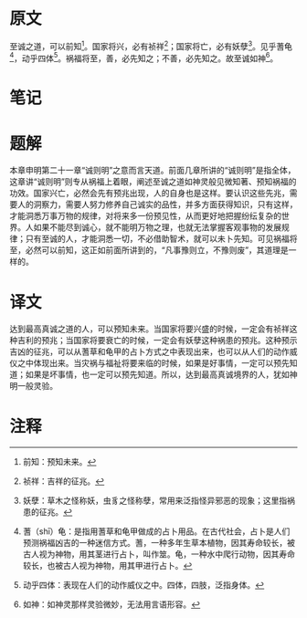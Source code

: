 # 原文
至诚之道，可以前知[^1]。国家将兴，必有祯祥[^2]；国家将亡，必有妖孽[^3]。见乎蓍龟[^4]，动乎四体[^5]。祸福将至，善，必先知之；不善，必先知之。故至诚如神[^6]。
# 笔记

# 题解
本章申明第二十一章“诚则明”之意而言天道。前面几章所讲的“诚则明”是指全体，这章讲“诚则明”则专从祸福上着眼，阐述至诚之道如神灵般见微知著、预知祸福的功效。国家兴亡，必然会先有预兆出现，人的自身也是这样。要认识这些先兆，需要人的洞察力，需要人努力修养自己诚实的品性，并多方面获得知识，只有这样，才能洞悉万事万物的规律，对将来多一份预见性，从而更好地把握纷纭复杂的世界。人如果不能尽到诚心，就不能明万物之理，也就无法掌握客观事物的发展规律；只有至诚的人，才能洞悉一切，不必借助智术，就可以未卜先知。可见祸福将至，必然可以前知，这正如前面所讲到的，“凡事豫则立，不豫则废”，其道理是一样的。
# 译文
达到最高真诚之道的人，可以预知未来。当国家将要兴盛的时候，一定会有祯祥这种吉利的预兆；当国家将要衰亡的时候，一定会有妖孽这种祸患的预兆。这种预示吉凶的征兆，可以从蓍草和龟甲的占卜方式之中表现出来，也可以从人们的动作威仪之中体现出来。当灾祸与福祉将要来临的时候，如果是好事情，一定可以预先知道；如果是坏事情，也一定可以预先知道。所以，达到最高真诚境界的人，犹如神明一般灵验。
# 注释

[^1]: 前知：预知未来。
[^2]: 祯祥：吉祥的征兆。
[^3]: 妖孽：草木之怪称妖，虫豸之怪称孽，常用来泛指怪异邪恶的现象；这里指祸患的征兆。
[^4]: 蓍（shī）龟：是指用蓍草和龟甲做成的占卜用品。在古代社会，占卜是人们预测祸福凶吉的一种迷信方式。蓍，一种多年生草本植物，因其寿命较长，被古人视为神物，用其茎进行占卜，叫作筮。龟，一种水中爬行动物，因其寿命较长，也被古人视为神物，用其甲进行占卜。
[^5]: 动乎四体：表现在人们的动作威仪之中。四体，四肢，泛指身体。
[^6]: 如神：如神灵那样灵验微妙，无法用言语形容。